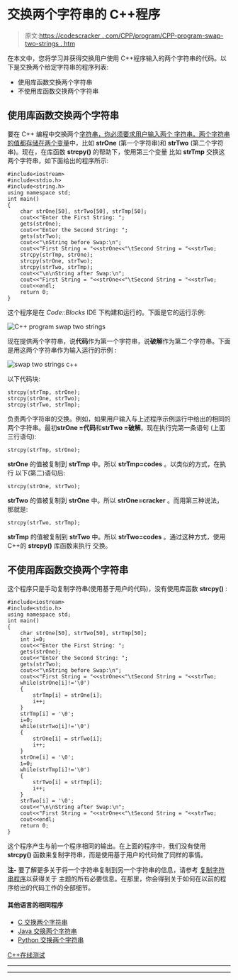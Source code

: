 # 交换两个字符串的 C++程序

> 原文:[https://codescracker . com/CPP/program/CPP-program-swap-two-strings . htm](https://codescracker.com/cpp/program/cpp-program-swap-two-strings.htm)

在本文中，您将学习并获得交换用户使用 C++程序输入的两个字符串的代码。以下是交换两个给定字符串的程序列表:

*   使用库函数交换两个字符串
*   不使用库函数交换两个字符串

## 使用库函数交换两个字符串

要在 C++ 编程中交换两个[字符串，你必须要求用户输入两个 字符串。两个字符串的值都存储在两个](/cpp/cpp-strings.htm)[变量](/cpp/cpp-variables.htm)中，比如 **strOne** (第一个字符串)和 **strTwo** (第二个字符串)。现在，在库函数 **strcpy()** 的帮助下，使用第三个变量 比如 **strTmp** 交换这两个字符串，如下面给出的程序所示:

```
#include<iostream>
#include<stdio.h>
#include<string.h>
using namespace std;
int main()
{
    char strOne[50], strTwo[50], strTmp[50];
    cout<<"Enter the First String: ";
    gets(strOne);
    cout<<"Enter the Second String: ";
    gets(strTwo);
    cout<<"\nString before Swap:\n";
    cout<<"First String = "<<strOne<<"\tSecond String = "<<strTwo;
    strcpy(strTmp, strOne);
    strcpy(strOne, strTwo);
    strcpy(strTwo, strTmp);
    cout<<"\n\nString after Swap:\n";
    cout<<"First String = "<<strOne<<"\tSecond String = "<<strTwo;
    cout<<endl;
    return 0;
}
```

这个程序是在 *Code::Blocks* IDE 下构建和运行的。下面是它的运行示例:

![C++ program swap two strings](../Images/1075c979370975d4d90e6fcc0a9309c9.png)

现在提供两个字符串，说**代码**作为第一个字符串，说**破解**作为第二个字符串。下面是用这两个字符串作为输入运行的示例 :

![swap two strings c++](../Images/8371c0d18b837a0d432b92942c03f3fa.png)

以下代码块:

```
strcpy(strTmp, strOne);
strcpy(strOne, strTwo);
strcpy(strTwo, strTmp);
```

负责两个字符串的交换。例如，如果用户输入与上述程序示例运行中给出的相同的两个字符串。最初**strOne =代码**和**strTwo =破解**。现在执行完第一条语句 (上面三行语句):

```
strcpy(strTmp, strOne);
```

**strOne** 的值被复制到 **strTmp** 中。所以 **strTmp=codes** 。以类似的方式，在执行 以下(第二)语句后:

```
strcpy(strOne, strTwo);
```

**strTwo** 的值被复制到 **strOne** 中。所以 **strOne=cracker** 。而用第三种说法， 那就是:

```
strcpy(strTwo, strTmp);
```

**strTmp** 的值被复制到 **strTwo** 中。所以 **strTwo=codes** 。通过这种方式，使用 C++的 **strcpy()** 库函数来执行 交换。

## 不使用库函数交换两个字符串

这个程序只是手动复制字符串(使用基于用户的代码)，没有使用库函数 **strcpy()** :

```
#include<iostream>
#include<stdio.h>
using namespace std;
int main()
{
    char strOne[50], strTwo[50], strTmp[50];
    int i=0;
    cout<<"Enter the First String: ";
    gets(strOne);
    cout<<"Enter the Second String: ";
    gets(strTwo);
    cout<<"\nString before Swap:\n";
    cout<<"First String = "<<strOne<<"\tSecond String = "<<strTwo;
    while(strOne[i]!='\0')
    {
        strTmp[i] = strOne[i];
        i++;
    }
    strTmp[i] = '\0';
    i=0;
    while(strTwo[i]!='\0')
    {
        strOne[i] = strTwo[i];
        i++;
    }
    strOne[i] = '\0';
    i=0;
    while(strTmp[i]!='\0')
    {
        strTwo[i] = strTmp[i];
        i++;
    }
    strTwo[i] = '\0';
    cout<<"\n\nString after Swap:\n";
    cout<<"First String = "<<strOne<<"\tSecond String = "<<strTwo;
    cout<<endl;
    return 0;
}
```

这个程序产生与前一个程序相同的输出。在上面的程序中，我们没有使用 **strcpy()** 函数来复制字符串，而是使用基于用户的代码做了同样的事情。

**注-** 要了解更多关于将一个字符串复制到另一个字符串的信息，请参考 [复制字符串程序](/cpp/program/cpp-program-copy-string.htm)以获得关于 主题的所有必要信息。在那里，你会得到关于如何在以前的程序给出的代码工作的全部细节。

#### 其他语言的相同程序

*   [C 交换两个字符串](/c/program/c-program-swap-two-strings.htm)
*   [Java 交换两个字符串](/java/program/java-program-swap-two-strings.htm)
*   [Python 交换两个字符串](/python/program/python-program-swap-two-strings.htm)

[C++在线测试](/exam/showtest.php?subid=3)

* * *

* * *